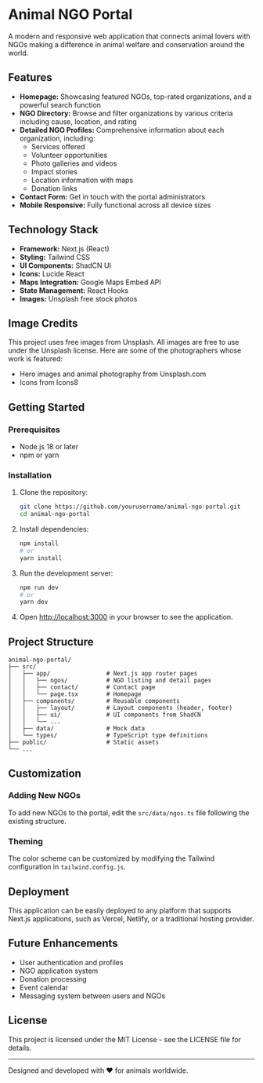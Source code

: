 # Animal NGO Portal

A modern and responsive web application that connects animal lovers with NGOs making a difference in animal welfare and conservation around the world.

## Features

- **Homepage:** Showcasing featured NGOs, top-rated organizations, and a powerful search function
- **NGO Directory:** Browse and filter organizations by various criteria including cause, location, and rating
- **Detailed NGO Profiles:** Comprehensive information about each organization, including:
  - Services offered
  - Volunteer opportunities
  - Photo galleries and videos
  - Impact stories
  - Location information with maps
  - Donation links
- **Contact Form:** Get in touch with the portal administrators
- **Mobile Responsive:** Fully functional across all device sizes

## Technology Stack

- **Framework:** Next.js (React)
- **Styling:** Tailwind CSS
- **UI Components:** ShadCN UI
- **Icons:** Lucide React
- **Maps Integration:** Google Maps Embed API
- **State Management:** React Hooks
- **Images:** Unsplash free stock photos

## Image Credits

This project uses free images from Unsplash. All images are free to use under the Unsplash license. Here are some of the photographers whose work is featured:

- Hero images and animal photography from Unsplash.com
- Icons from Icons8

## Getting Started

### Prerequisites

- Node.js 18 or later
- npm or yarn

### Installation

1. Clone the repository:

   ```bash
   git clone https://github.com/yourusername/animal-ngo-portal.git
   cd animal-ngo-portal
   ```

2. Install dependencies:

   ```bash
   npm install
   # or
   yarn install
   ```

3. Run the development server:

   ```bash
   npm run dev
   # or
   yarn dev
   ```

4. Open [http://localhost:3000](http://localhost:3000) in your browser to see the application.

## Project Structure

```
animal-ngo-portal/
├── src/
│   ├── app/                # Next.js app router pages
│   │   ├── ngos/           # NGO listing and detail pages
│   │   ├── contact/        # Contact page
│   │   └── page.tsx        # Homepage
│   ├── components/         # Reusable components
│   │   ├── layout/         # Layout components (header, footer)
│   │   ├── ui/             # UI components from ShadCN
│   │   └── ...
│   ├── data/               # Mock data
│   └── types/              # TypeScript type definitions
├── public/                 # Static assets
└── ...
```

## Customization

### Adding New NGOs

To add new NGOs to the portal, edit the `src/data/ngos.ts` file following the existing structure.

### Theming

The color scheme can be customized by modifying the Tailwind configuration in `tailwind.config.js`.

## Deployment

This application can be easily deployed to any platform that supports Next.js applications, such as Vercel, Netlify, or a traditional hosting provider.

## Future Enhancements

- User authentication and profiles
- NGO application system
- Donation processing
- Event calendar
- Messaging system between users and NGOs

## License

This project is licensed under the MIT License - see the LICENSE file for details.

---

Designed and developed with ❤️ for animals worldwide.
